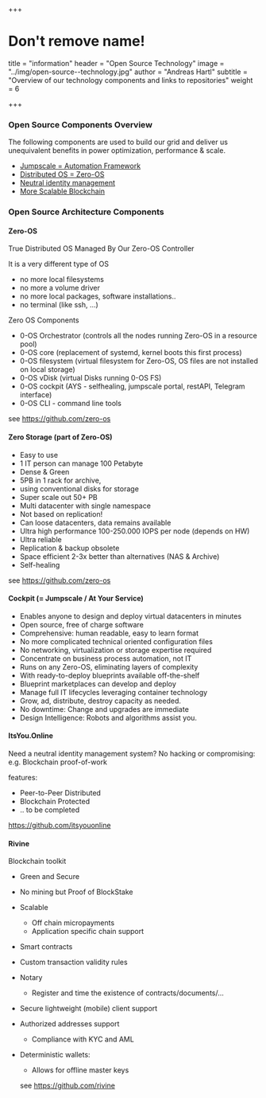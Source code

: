 +++
# Don't remove name!
title = "information"
header = "Open Source Technology"
image = "../img/open-source--technology.jpg"
author = "Andreas Hartl"
subtitle = "Overview of our technology components and links to repositories"
weight = 6

+++

### Open Source Components Overview

The following components are used to build our grid and deliver us unequivalent benefits in power optimization, performance & scale.

- [Jumpscale  = Automation Framework](https://github.com/Jumpscale)
- [Distributed OS = Zero-OS](https://github.com/zero-os)
- [Neutral identity management](https://github.com/itsyouonline)
- [More Scalable Blockchain](https://github.com/rivine)

### Open Source Architecture Components

#### Zero-OS

True Distributed OS
Managed By Our Zero-OS Controller

It is a very different type of OS

- no more local filesystems
- no more a volume driver
- no more local packages, software installations..
- no terminal (like ssh, ...)

Zero OS Components

- 0-OS Orchestrator (controls all the nodes running Zero-OS in a resource pool)
- 0-OS core (replacement of systemd, kernel boots this first process)
- 0-OS filesystem (virtual filesystem for Zero-OS, OS files are not installed on local storage)
- 0-OS vDisk (virtual Disks running 0-OS FS)
- 0-OS cockpit (AYS - selfhealing, jumpscale portal, restAPI, Telegram interface)
- 0-OS CLI - command line tools

see https://github.com/zero-os


#### Zero Storage (part of Zero-OS)

- Easy to use
- 1 IT person can manage 100 Petabyte
- Dense & Green
- 5PB in 1 rack for archive,
- using conventional disks for storage
- Super scale out 50+ PB
- Multi datacenter with single namespace
- Not based on replication!
- Can loose datacenters, data remains available
- Ultra high performance 100-250.000 IOPS per node (depends on HW)
- Ultra reliable
- Replication & backup obsolete
- Space efficient 2-3x better than alternatives (NAS & Archive)
- Self-healing

 see https://github.com/zero-os

#### Cockpit (= Jumpscale / At Your Service)

- Enables anyone to design and deploy virtual datacenters in minutes
- Open source, free of charge software
- Comprehensive: human readable, easy to learn format
- No more complicated technical oriented configuration files
- No networking, virtualization or storage expertise required
- Concentrate on business process automation, not IT
- Runs on any Zero-OS, eliminating layers of complexity
- With ready-to-deploy blueprints available off-the-shelf
- Blueprint marketplaces can develop and deploy
- Manage full IT lifecycles leveraging container technology
- Grow, ad, distribute, destroy capacity as needed.
- No downtime: Change and upgrades are immediate
- Design Intelligence: Robots and algorithms assist you.


#### ItsYou.Online

Need a neutral identity management system?
No hacking or compromising: e.g. Blockchain proof-of-work

features:


- Peer-to-Peer Distributed
- Blockchain Protected
- .. to be completed


https://github.com/itsyouonline


#### Rivine

Blockchain toolkit

- Green and Secure
- No mining but Proof of BlockStake
- Scalable
  - Off chain micropayments
  - Application specific chain support
- Smart contracts
- Custom transaction validity rules
- Notary
  - Register and time the existence of
contracts/documents/...
- Secure lightweight (mobile) client support
- Authorized addresses support
  - Compliance with KYC and AML
- Deterministic wallets:
  - Allows for offline master keys


  see https://github.com/rivine
